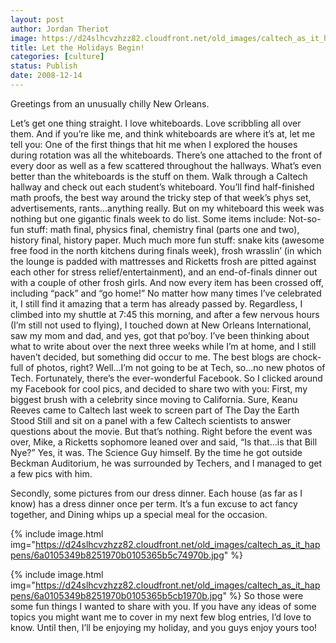 ```yaml
---
layout: post
author: Jordan Theriot
image: https://d24slhcvzhzz82.cloudfront.net/old_images/caltech_as_it_happens/6a0105349b8251970b010536639043970c.jpg
title: Let the Holidays Begin!
categories: [culture]
status: Publish
date: 2008-12-14
---
```


Greetings from an unusually chilly New Orleans.

Let’s get one thing straight. I love whiteboards. Love scribbling all over them. And if you’re like me, and think whiteboards are where it’s at, let me tell you: One of the first things that hit me when I explored the houses during rotation was all the whiteboards. There’s one attached to the front of every door as well as a few scattered throughout the hallways. What’s even better than the whiteboards is the stuff on them. Walk through a Caltech hallway and check out each student’s whiteboard. You’ll find half-finished math proofs, the best way around the tricky step of that week’s phys set, advertisements, rants…anything really. But on my whiteboard this week was nothing but one gigantic finals week to do list. Some items include:
Not-so-fun stuff: math final, physics final, chemistry final (parts one and two), history final, history paper. 
Much much more fun stuff: snake kits (awesome free food in the north kitchens during finals week), frosh wrasslin’ (in which the lounge is padded with mattresses and Ricketts frosh are pitted against each other for stress relief/entertainment), and an end-of-finals dinner out with a couple of other frosh girls. 
And now every item has been crossed off, including “pack” and “go home!” No matter how many times I’ve celebrated it, I still find it amazing that a term has already passed by. Regardless, I climbed into my shuttle at 7:45 this morning, and after a few nervous hours (I’m still not used to flying), I touched down at New Orleans International, saw my mom and dad, and yes, got that po’boy. 
I’ve been thinking about what to write about over the next three weeks while I’m at home, and I still haven’t decided, but something did occur to me. The best blogs are chock-full of photos, right? Well…I’m not going to be at Tech, so…no new photos of Tech. Fortunately, there’s the ever-wonderful Facebook. So I clicked around my Facebook for cool pics, and decided to share two with you:
First, my biggest brush with a celebrity since moving to California. Sure, Keanu Reeves came to Caltech last week to screen part of The Day the Earth Stood Still and sit on a panel with a few Caltech scientists to answer questions about the movie. But that’s nothing. Right before the event was over, Mike, a Ricketts sophomore leaned over and said, “Is that…is that Bill Nye?” Yes, it was. The Science Guy himself. By the time he got outside Beckman Auditorium, he was surrounded by Techers, and I managed to get a few pics with him.

 Secondly, some pictures from our dress dinner. Each house (as far as I know) has a dress dinner once per term. It’s a fun excuse to act fancy together, and Dining whips up a special meal for the occasion. 

{% include image.html img="https://d24slhcvzhzz82.cloudfront.net/old_images/caltech_as_it_happens/6a0105349b8251970b0105365b5c74970b.jpg" %}

{% include image.html img="https://d24slhcvzhzz82.cloudfront.net/old_images/caltech_as_it_happens/6a0105349b8251970b0105365b5cb1970b.jpg" %}
So those were some fun things I wanted to share with you. If you have any ideas of some topics you might want me to cover in my next few blog entries, I’d love to know. Until then, I’ll be enjoying my holiday, and you guys enjoy yours too!
